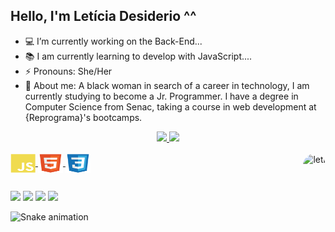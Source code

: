 
## Hello, I'm Letícia Desiderio ^^

- 💻 I’m currently working on the Back-End...
- 📚 I am currently learning to develop with JavaScript....
- ⚡ Pronouns: She/Her
- 🌈 About me: A black woman in search of a career in technology, I am currently studying to become a Jr. Programmer. I have a degree in Computer Science from Senac, taking a course in web development at {Reprograma}'s bootcamps.

<div align="center">
  <a href="https://github.com/letidesi">
  <img height="180em" src="https://github-readme-stats.vercel.app/api?username=letidesi&show_icons=true&theme=synthwave&include_all_commits=true&count_private=true"/>
  <img height="180em" src="https://github-readme-stats.vercel.app/api/top-langs/?username=letidesi&layout=compact&langs_count=7&theme=synthwave"/>
</div>
  <div style="display: inline_block"><br>
  <img align="center" alt="Leti-Js" height="30" width="40" src="https://raw.githubusercontent.com/devicons/devicon/master/icons/javascript/javascript-plain.svg">
  <img align="center" alt="Leti-HTML" height="30" width="40" src="https://raw.githubusercontent.com/devicons/devicon/master/icons/html5/html5-original.svg">
  <img align="center" alt="Leti-CSS" height="30" width="40" src="https://raw.githubusercontent.com/devicons/devicon/master/icons/css3/css3-original.svg">
 <a href="https://picasion.com/"><img align="right" src="https://i.picasion.com/pic91/970a7a642d1ad0bc1256acf703f0cd0c.gif" height="150" style="border-radius:50px; border="0" alt="leti" /></a><br /><a href="https://picasion.com/"></a>
</div>
  
  ##
  
<div> 
  <a href="https://www.instagram.com/letidesiderio/" target="_blank"><img src="https://img.shields.io/badge/-Instagram-%23E4405F?style=for-the-badge&logo=instagram&logoColor=white" target="_blank"></a>
  <a href="mailto:letidesiderio18@gmail.com"><img src="https://img.shields.io/badge/-Gmail-%23333?style=for-the-badge&logo=gmail&logoColor=white" target="_blank"></a>
  <a href="https://www.linkedin.com/in/let%C3%ADcia-desiderio/" target="_blank"><img src="https://img.shields.io/badge/-LinkedIn-%230077B5?style=for-the-badge&logo=linkedin&logoColor=white" target="_blank"></a> 
  <a href="https://twitter.com/preta_bey" target="_blank"><img src="https://img.shields.io/badge/Twitter-1DA1F2?style=for-the-badge&logo=twitter&logoColor=white" target="_blank"></a>
  
    
  ![Snake animation](https://github.com/letidesi/letidesi/blob/output/github-contribution-grid-snake.svg)
</div>
   

 
